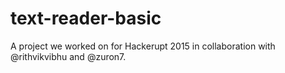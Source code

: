 # text-reader-basic
A project we worked on for Hackerupt 2015 in collaboration with @rithvikvibhu and @zuron7.

